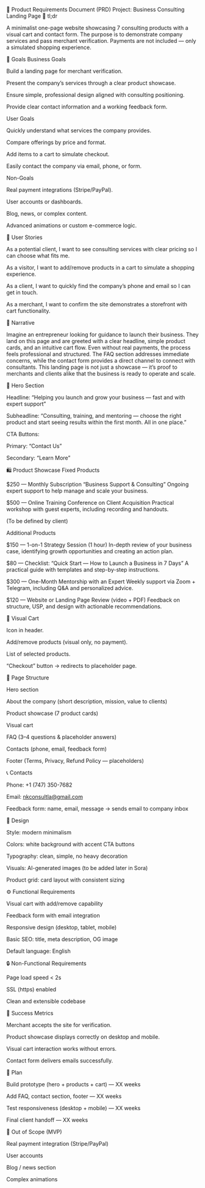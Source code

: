 📄 Product Requirements Document (PRD)
Project: Business Consulting Landing Page
📝 tl;dr

A minimalist one-page website showcasing 7 consulting products with a visual cart and contact form. The purpose is to demonstrate company services and pass merchant verification. Payments are not included — only a simulated shopping experience.

🎯 Goals
Business Goals

Build a landing page for merchant verification.

Present the company’s services through a clear product showcase.

Ensure simple, professional design aligned with consulting positioning.

Provide clear contact information and a working feedback form.

User Goals

Quickly understand what services the company provides.

Compare offerings by price and format.

Add items to a cart to simulate checkout.

Easily contact the company via email, phone, or form.

Non-Goals

Real payment integrations (Stripe/PayPal).

User accounts or dashboards.

Blog, news, or complex content.

Advanced animations or custom e-commerce logic.

👤 User Stories

As a potential client, I want to see consulting services with clear pricing so I can choose what fits me.

As a visitor, I want to add/remove products in a cart to simulate a shopping experience.

As a client, I want to quickly find the company’s phone and email so I can get in touch.

As a merchant, I want to confirm the site demonstrates a storefront with cart functionality.

📖 Narrative

Imagine an entrepreneur looking for guidance to launch their business. They land on this page and are greeted with a clear headline, simple product cards, and an intuitive cart flow. Even without real payments, the process feels professional and structured. The FAQ section addresses immediate concerns, while the contact form provides a direct channel to connect with consultants. This landing page is not just a showcase — it’s proof to merchants and clients alike that the business is ready to operate and scale.

🧲 Hero Section

Headline:
“Helping you launch and grow your business — fast and with expert support”

Subheadline:
“Consulting, training, and mentoring — choose the right product and start seeing results within the first month. All in one place.”

CTA Buttons:

Primary: “Contact Us”

Secondary: “Learn More”

🛍️ Product Showcase
Fixed Products

$250 — Monthly Subscription “Business Support & Consulting”
Ongoing expert support to help manage and scale your business.

$500 — Online Training Conference on Client Acquisition
Practical workshop with guest experts, including recording and handouts.

(To be defined by client)

Additional Products

$150 — 1-on-1 Strategy Session (1 hour)
In-depth review of your business case, identifying growth opportunities and creating an action plan.

$80 — Checklist: “Quick Start — How to Launch a Business in 7 Days”
A practical guide with templates and step-by-step instructions.

$300 — One-Month Mentorship with an Expert
Weekly support via Zoom + Telegram, including Q&A and personalized advice.

$120 — Website or Landing Page Review (video + PDF)
Feedback on structure, USP, and design with actionable recommendations.

🛒 Visual Cart

Icon in header.

Add/remove products (visual only, no payment).

List of selected products.

“Checkout” button → redirects to placeholder page.

📌 Page Structure

Hero section

About the company (short description, mission, value to clients)

Product showcase (7 product cards)

Visual cart

FAQ (3–4 questions & placeholder answers)

Contacts (phone, email, feedback form)

Footer (Terms, Privacy, Refund Policy — placeholders)

📞 Contacts

Phone: +1 (747) 350-7682

Email: nkconsultla@gmail.com

Feedback form: name, email, message → sends email to company inbox

🎨 Design

Style: modern minimalism

Colors: white background with accent CTA buttons

Typography: clean, simple, no heavy decoration

Visuals: AI-generated images (to be added later in Sora)

Product grid: card layout with consistent sizing

⚙️ Functional Requirements

Visual cart with add/remove capability

Feedback form with email integration

Responsive design (desktop, tablet, mobile)

Basic SEO: title, meta description, OG image

Default language: English

🔒 Non-Functional Requirements

Page load speed < 2s

SSL (https) enabled

Clean and extensible codebase

📏 Success Metrics

Merchant accepts the site for verification.

Product showcase displays correctly on desktop and mobile.

Visual cart interaction works without errors.

Contact form delivers emails successfully.

📅 Plan

Build prototype (hero + products + cart) — XX weeks

Add FAQ, contact section, footer — XX weeks

Test responsiveness (desktop + mobile) — XX weeks

Final client handoff — XX weeks

🚫 Out of Scope (MVP)

Real payment integration (Stripe/PayPal)

User accounts

Blog / news section

Complex animations